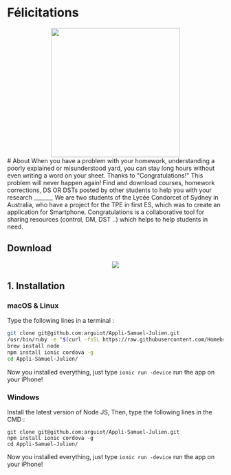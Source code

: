# Félicitations
<center><img src="https://raw.githubusercontent.com/arguiot/Felicitations/master/resources/icon.png" width="300px" height="300px"></center>
# About
When you have a problem with your homework, understanding a poorly explained or misunderstood yard, you can stay long hours without even writing a word on your sheet. Thanks to "Congratulations!" This problem will never happen again! Find and download courses, homework corrections, DS OR DSTs posted by other students to help you with your research
_______
We are two students of the Lycée Condorcet of Sydney in Australia, who have a project for the TPE in first ES, which was to create an application for Smartphone. Congratulations is a collaborative tool for sharing resources (control, DM, DST ..) which helps to help students in need.

## Download
<center><a href="http://apple.co/2mZK3dM"><img src="http://imgh.us/appstore_1.svg"></a></center>

## 1. Installation
### macOS & Linux
Type the following lines in a terminal :
```Bash
git clone git@github.com:arguiot/Appli-Samuel-Julien.git
/usr/bin/ruby -e "$(curl -fsSL https://raw.githubusercontent.com/Homebrew/install/master/install)"
brew install node
npm install ionic cordova -g
cd Appli-Samuel-Julien/
```
Now you installed everything, just type `ionic run -device` run the app on your iPhone!
### Windows
Install the latest version of Node JS,
Then, type the following lines in the CMD :
```
git clone git@github.com:arguiot/Appli-Samuel-Julien.git
npm install ionic cordova -g
cd Appli-Samuel-Julien/
```
Now you installed everything, just type `ionic run -device` run the app on your iPhone!
